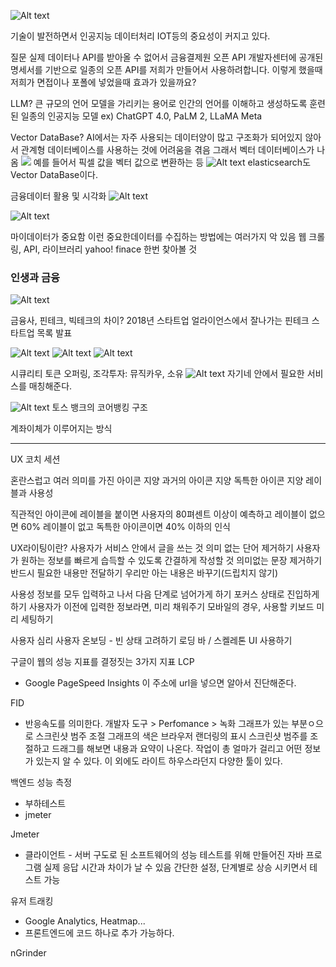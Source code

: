 ![Alt text](image-3.png)

기술이 발전하면서 인공지능 데이터처리 IOT등의 중요성이 커지고 있다.

질문
실제 데이터나 API를 받아올 수 없어서
금융결제원 오픈 API 개발자센터에 공개된 명세서를 기반으로
일종의 오픈 API를 저희가 만들어서 사용하려합니다.
이렇게 했을때 저희가 면접이나 포폴에 넣었을때 효과가 있을까요?

LLM?
큰 규모의 언어 모델을 가리키는 용어로 인간의 언어를 이해하고 생성하도록 훈련된 일종의 인공지능 모델
ex) ChatGPT 4.0, PaLM 2, LLaMA Meta

Vector DataBase?
AI에서는 자주 사용되는 데이터양이 많고 구조화가 되어있지 않아서 관계형 데이터베이스를 사용하는 것에 어려움을 겪음
그래서 벡터 데이터베이스가 나옴
![](image-4.png)
예를 들어서 픽셀 값을 벡터 값으로 변환하는 등
![Alt text](image-5.png)
elasticsearch도 Vector DataBase이다.

금융데이터 활용 및 시각화
![Alt text](image-6.png)

![Alt text](image-7.png)

마이데이터가 중요함
이런 중요한데이터를 수집하는 방법에는 여러가지 악 있음
웹 크롤링, API, 라이브러리
yahoo! finace 한번 찾아볼 것


### 인생과 금융
![Alt text](image-8.png)

금융사, 핀테크, 빅테크의 차이?
2018년 스타트업 얼라이언스에서 잘나가는 핀테크 스타트업 목록 발표

![Alt text](image-9.png)
![Alt text](image-10.png)
![Alt text](image-11.png)

시큐리티 토큰 오퍼링, 조각투자: 뮤직카우, 소유
![Alt text](image-12.png)
자기네 안에서 필요한 서비스를 매칭해준다.

![Alt text](image-13.png)
토스 뱅크의 코어뱅킹 구조



계좌이체가 이루어지는 방식

---

UX 코치 세션

혼란스럽고 여러 의미를 가진 아이콘 지양
과거의 아이콘 지양
독특한 아이콘 지양
레이블과 사용성

직관적인 아이콘에 레이블을 붙이면 사용자의 80펴센트 이상이 예측하고 레이블이 없으면 60% 레이블이 없고 독특한 아이콘이면 40% 이하의 인식

UX라이팅이란?
사용자가 서비스 안에서 글을 쓰는 것
의미 없는 단어 제거하기
사용자가 원하는 정보를 빠르게 습득할 수 있도록 간결하게 작성할 것
의미없는 문장 제거하기
반드시 필요한 내용만 전달하기
우리만 아는 내용은 바꾸기(드립치지 않기)

사용성
정보를 모두 입력하고 나서 다음 단계로 넘어가게 하기
포커스 상태로 진입하게 하기
사용자가 이전에 입력한 정보라면, 미리 채워주기
모바일의 경우, 사용할 키보드 미리 세팅하기

사용자 심리
사용자 온보딩 - 빈 상태 고려하기
로딩 바 / 스켈레톤 UI 사용하기

구글이 웹의 성능 지표를 결정짓는 3가지 지표
LCP
- Google PageSpeed Insights
이 주소에 url을 넣으면 알아서 진단해준다.

FID
- 반응속도를 의미한다.
개발자 도구 > Perfomance > 녹화
그래프가 있는 부분ㅇ으로 스크린샷 범주 조절
그래프의 색은 브라우저 랜더링의 표시
스크린샷 범주를 조절하고 드래그를 해보면 내용과 요약이 나온다.
작업이 총 얼마가 걸리고 어떤 정보가 있는지 알 수 있다.
이 외에도 라이트 하우스라던지 다양한 툴이 있다.

백엔드 성능 측정
- 부하테스트
- jmeter

Jmeter
- 클라이언트 - 서버 구도로 된 소프트웨어의 성능 테스트를 위해 만들어진 자바 프로그램
실제 응답 시간과 차이가 날 수 있음
간단한 설정, 단계별로 상승 시키면서 테스트 가능

유저 트래킹
- Google Analytics, Heatmap...
- 프론트엔드에 코드 하나로 추가 가능하다.



nGrinder
